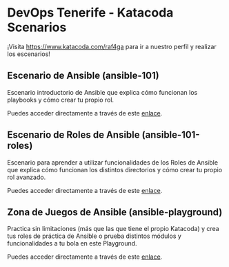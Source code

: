 # DevOps Tenerife - Katacoda Scenarios

¡Visita https://www.katacoda.com/raf4ga para ir a nuestro perfil y realizar los escenarios!

## Escenario de Ansible (ansible-101) 
Escenario introductorio de Ansible que explica cómo funcionan los playbooks y cómo crear tu propio rol. 

Puedes acceder directamente a través de este [enlace](https://www.katacoda.com/raf4ga/scenarios/ansible-101).

## Escenario de Roles de Ansible (ansible-101-roles) 
Escenario para aprender a utilizar funcionalidades de los Roles de Ansible que explica cómo funcionan los distintos directorios y cómo crear tu propio rol avanzado. 

Puedes acceder directamente a través de este [enlace](https://www.katacoda.com/raf4ga/scenarios/ansible-101-roles).

## Zona de Juegos de Ansible (ansible-playground) 
Practica sin limitaciones (más que las que tiene el propio Katacoda) y crea tus roles de práctica de Ansible o prueba distintos módulos y funcionalidades a tu bola en este Playground.

Puedes acceder directamente a través de este [enlace](https://www.katacoda.com/raf4ga/scenarios/ansible-playground).
